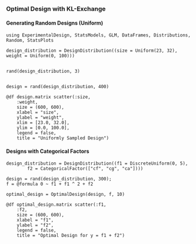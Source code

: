 ### Optimal Design with KL-Exchange

#### Generating Random Designs (Uniform)

```@example edexample
using ExperimentalDesign, StatsModels, GLM, DataFrames, Distributions, Random, StatsPlots

design_distribution = DesignDistribution((size = Uniform(23, 32), weight = Uniform(0, 100)))
```

```@example edexample

rand(design_distribution, 3)
```

```@example edexample

design = rand(design_distribution, 400)

@df design.matrix scatter(:size,
    :weight,
    size = (600, 600),
    xlabel = "size",
    ylabel = "weight",
    xlim = [23.0, 32.0],
    ylim = [0.0, 100.0],
    legend = false,
    title = "Uniformly Sampled Design")
```

#### Designs with Categorical Factors


```@example edexample
design_distribution = DesignDistribution((f1 = DiscreteUniform(0, 5),
        f2 = CategoricalFactor(["cf", "cg", "ca"])))

```

```@example edexample
design = rand(design_distribution, 300);
f = @formula 0 ~ f1 + f1 ^ 2 + f2

optimal_design = OptimalDesign(design, f, 10)
```

```@example edexample
@df optimal_design.matrix scatter(:f1,
    :f2,
    size = (600, 600),
    xlabel = "f1",
    ylabel = "f2",
    legend = false,
    title = "Optimal Design for y = f1 + f2")
```
